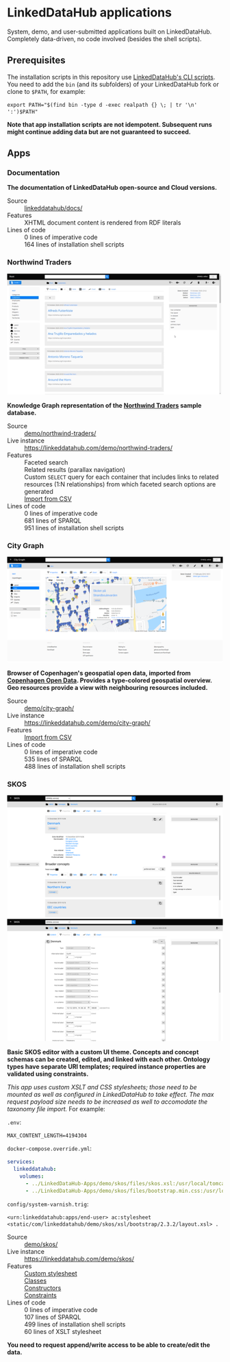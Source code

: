 # LinkedDataHub applications

System, demo, and user-submitted applications built on LinkedDataHub. Completely data-driven, no code involved (besides the shell scripts).

## Prerequisites

The installation scripts in this repository use [LinkedDataHub's CLI scripts](https://atomgraph.github.io/LinkedDataHub/linkeddatahub/docs/reference/command-line-interface/). You need to add the `bin` (and its subfolders) of your LinkedDataHub fork or clone to `$PATH`, for example:

```shell
export PATH="$(find bin -type d -exec realpath {} \; | tr '\n' ':')$PATH"
```

__Note that app installation scripts are not idempotent. Subsequent runs might continue adding data but are not guaranteed to succeed.__

## Apps

### Documentation

**The documentation of LinkedDataHub open-source and Cloud versions.**

<dl>
    <dt>Source</dt>
    <dd><a href="../../tree/master/linkeddatahub/docs/">linkeddatahub/docs/</a></dd>
    <dt>Features</dt>
    <dd>XHTML document content is rendered from RDF literals</dd>
    <dt>Lines of code</dt>
    <dd>0 lines of imperative code</dd>
    <dd>164 lines of installation shell scripts</dd>
</dl>

### Northwind Traders

![Set-based (parallax) navigation](demo/northwind-traders/screenshot.gif "Set-based (parallax) navigation")

**Knowledge Graph representation of the [Northwind Traders](https://powerapps.microsoft.com/en-us/blog/northwind-traders-relational-data-sample/) sample database.**

<dl>
    <dt>Source</dt>
    <dd><a href="../../tree/master/demo/northwind-traders/" target="_blank">demo/northwind-traders/</a></dd>
    <dt>Live instance</dt>
    <dd><a href="https://linkeddatahub.com/demo/northwind-traders/" target="_blank">https://linkeddatahub.com/demo/northwind-traders/</a></dd>
    <dt>Features</dt>
    <dd>Faceted search</dd>
    <dd>Related results (parallax navigation)</dd>
    <dd>Custom <code>SELECT</code> query for each container that includes links to related resources (1:N relationships) from which faceted search options are generated</dd>
    <dd><a href="https://atomgraph.github.io/LinkedDataHub/linkeddatahub/docs/reference/imports/csv/" target="_blank">Import from CSV</a></dd>
    <dt>Lines of code</dt>
    <dd>0 lines of imperative code</dd>
    <dd>681 lines of SPARQL</dd>
    <dd>951 lines of installation shell scripts</dd>
</dl>

### City Graph

![City Graph geospatial view](demo/city-graph/screenshot.png "City Graph geospatial view")

**Browser of Copenhagen's geospatial open data, imported from [Copenhagen Open Data](https://data.kk.dk/). Provides a type-colored geospatial overview. Geo resources provide a view with neighbouring resources included.**

<dl>
    <dt>Source</dt>
    <dd><a href="../../tree/master/demo/city-graph/" target="_blank">demo/city-graph/</a></dd>
    <dt>Live instance</dt>
    <dd><a href="https://linkeddatahub.com/demo/city-graph/" target="_blank">https://linkeddatahub.com/demo/city-graph/</a></dd>
    <dt>Features</dt>
    <dd><a href="https://atomgraph.github.io/LinkedDataHub/linkeddatahub/docs/reference/imports/csv/" target="_blank">Import from CSV</a></dd>
    <dt>Lines of code</dt>
    <dd>0 lines of imperative code</dd>
    <dd>535 lines of SPARQL</dd>
    <dd>488 lines of installation shell scripts</dd>
</dl>

### SKOS

![SKOS viewer](demo/skos/screenshot.png "SKOS viewer")
![SKOS editor](demo/skos/screenshot-edit-mode.png "SKOS editor")

**Basic SKOS editor with a custom UI theme. Concepts and concept schemas can be created, edited, and linked with each other. Ontology types have separate URI templates; required instance properties are validated using constraints.**

_This app uses custom XSLT and CSS stylesheets; those need to be mounted as well as configured in LinkedDataHub to take effect. The max request payload size needs to be increased as well to accomodate the taxonomy file import._ For example:

`.env`:
```
MAX_CONTENT_LENGTH=4194304
```

`docker-compose.override.yml`:
```yaml
services:
  linkeddatahub:
    volumes:
      - ../LinkedDataHub-Apps/demo/skos/files/skos.xsl:/usr/local/tomcat/webapps/ROOT/static/com/linkeddatahub/demo/skos/xsl/bootstrap/2.3.2/layout.xsl:ro
      - ../LinkedDataHub-Apps/demo/skos/files/bootstrap.min.css:/usr/local/tomcat/webapps/ROOT/static/com/linkeddatahub/demo/skos/css/bootstrap.css:ro
```

`config/system-varnish.trig`:
```
<urn:linkeddatahub:apps/end-user> ac:stylesheet <static/com/linkeddatahub/demo/skos/xsl/bootstrap/2.3.2/layout.xsl> .
```

<dl>
    <dt>Source</dt>
    <dd><a href="../../tree/master/demo/skos/" target="_blank">demo/skos/</a></dd>
    <dt>Live instance</dt>
    <dd><a href="https://linkeddatahub.com/demo/skos/" target="_blank">https://linkeddatahub.com/demo/skos/</a></dd>
    <dt>Features</dt>
    <dd><a href="https://atomgraph.github.io/LinkedDataHub/linkeddatahub/docs/reference/stylesheets/" target="_blank">Custom stylesheet</a></dd>
    <dd><a href="https://atomgraph.github.io/LinkedDataHub/linkeddatahub/docs/reference/administration/ontologies/#classes" target="_blank">Classes</a></dd>
    <dd><a href="https://atomgraph.github.io/LinkedDataHub/linkeddatahub/docs/reference/administration/ontologies/#constructors" target="_blank">Constructors</a></dd>
    <dd><a href="https://atomgraph.github.io/LinkedDataHub/linkeddatahub/docs/reference/administration/ontologies/#constraints" target="_blank">Constraints</a></dd>
    <dt>Lines of code</dt>
    <dd>0 lines of imperative code</dd>
    <dd>107 lines of SPARQL</dd>
    <dd>499 lines of installation shell scripts</dd>
    <dd>60 lines of XSLT stylesheet</dd>
</dl>

__You need to request append/write access to be able to create/edit the data.__

